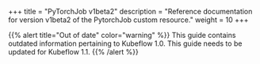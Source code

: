 +++
title = "PyTorchJob v1beta2"
description = "Reference documentation for version v1beta2 of the PytorchJob custom resource."
weight = 10
+++

{{% alert title="Out of date" color="warning" %}}
This guide contains outdated information pertaining to Kubeflow 1.0. This guide
needs to be updated for Kubeflow 1.1.
{{% /alert %}}

